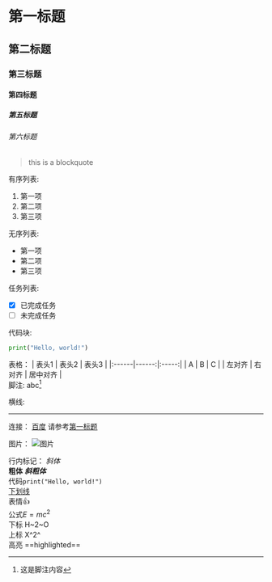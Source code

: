 # 第一标题
## 第二标题
### 第三标题
#### 第四标题
##### 第五标题
###### 第六标题
> this is a blockquote

有序列表:
1. 第一项
2. 第二项
3. 第三项


无序列表:
- 第一项
- 第二项
- 第三项

任务列表:
- [x] 已完成任务
- [ ] 未完成任务

代码块:
```python
print("Hello, world!")
```
表格：
| 表头1 | 表头2 | 表头3 |
|:------|------:|:-----:|
| A     | B     | C     |
| 左对齐 | 右对齐 | 居中对齐 |  
脚注:
abc[^1]
[^1]: 这是脚注内容

横线:

---

连接：
[百度](https://www.baidu.com "百度")
请参考[第一标题](#第一标题)

图片：
![图片](https://www.baidu.com/img/bd_logo1.png "百度logo")

行内标记：
*斜体*  
**粗体**
***斜粗体***  
代码`print("Hello, world!")`  
<u>下划线</u>  
表情:+1:  
公式$E=mc^2$  
下标 H~2~O   
上标 X^2^  
高亮  ==highlighted==  